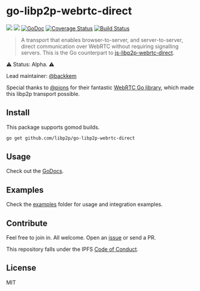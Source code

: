 # go-libp2p-webrtc-direct

[![](https://img.shields.io/badge/project-libp2p-yellow.svg?style=flat-square)](http://github.com/libp2p/libp2p)
[![](https://img.shields.io/badge/freenode-%23libp2p-yellow.svg?style=flat-square)](http://webchat.freenode.net/?channels=%23libp2p)
[![GoDoc](https://godoc.org/github.com/libp2p/go-libp2p-webrtc-direct?status.svg)](https://godoc.org/github.com/libp2p/go-libp2p-webrtc-direct)
[![Coverage
Status](https://coveralls.io/repos/github/libp2p/go-libp2p-webrtc-direct/badge.svg?branch=master)](https://coveralls.io/github/libp2p/go-libp2p-webrtc-direct?branch=master)
[![Build
Status](https://travis-ci.org/libp2p/go-libp2p-webrtc-direct.svg?branch=master)](https://travis-ci.org/libp2p/go-libp2p-webrtc-direct)

> A transport that enables browser-to-server, and server-to-server, direct
> communication over WebRTC without requiring signalling servers. This is the
> Go counterpart to
> [js-libp2p-webrtc-direct](https://github.com/libp2p/js-libp2p-webrtc-direct).

⚠️ Status: Alpha. ⚠️ 

Lead maintainer: [@backkem](https://github.com/backkem)

Special thanks to [@pions](https://github.com/pions) for their fantastic
[WebRTC Go library](https://github.com/pions/webrtc), which made this
libp2p transport possible.

## Install

This package supports gomod builds.

```sh
go get github.com/libp2p/go-libp2p-webrtc-direct
```

## Usage

Check out the
[GoDocs](https://godoc.org/github.com/libp2p/go-libp2p-webrtc-direct).

## Examples

Check the [examples](./examples) folder for usage and integration examples.

## Contribute

Feel free to join in. All welcome. Open an
[issue](https://github.com/libp2p/go-libp2p-webrtc-direct/issues) or send a
PR.

This repository falls under the IPFS [Code of
Conduct](https://github.com/ipfs/community/blob/master/code-of-conduct.md).

## License
MIT